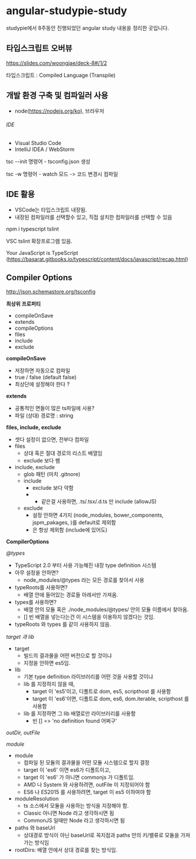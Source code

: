 # angular-studypie-study

studypie에서 8주동안 진행되었던 angular study 내용을 정리한 곳입니다.

## 타입스크립트 오버뷰

https://slides.com/woongjae/deck-8#/1/2

타입스크립트 : Compiled Language (Transpile)

## 개발 환경 구축 및 컴파일러 사용

- node(https://nodejs.org/ko), 브라우저

###### IDE

- Visual Studio Code
- IntelliJ IDEA / WebStorm

tsc --init 명령어 - tsconfig.json 생성

tsc -w 명령어 - watch 모드 -> 코드 변경시 컴파일

## IDE 활용

- VSCode는 타입스크립트 내장됨.
- 내장된 컴파일러를 선택할수 있고, 직접 설치한 컴파일러를 선택할 수 있음

npm i typescript tslint

VSC tslint 확장프로그램 있음.

Your JavaScript is TypeScript (https://basarat.gitbooks.io/typescript/content/docs/javascript/recap.html)

## Compiler Options

http://json.schemastore.org/tsconfig

**최상위 프로퍼티**

- compileOnSave
- extends
- compileOptions
- files
- include
- exclude

**compileOnSave**

- 저장하면 자동으로 컴파일
- true / false (default false)
- 최상단에 설정해야 한다 ?

**extends**

- 공통적인 면들이 많은 ts파일에 사용?
- 파일 (상대) 경로명 : string

**files, include, exclude**

- 셋다 설정이 없으면, 전부다 컴파일
- files
  - 상대 혹은 절대 경로의 리스트 배열임
  - exclude 보다 쎔
- include, exclude
  - glob 패턴 (마치 .gitnore)
  - include
    - exclude 보다 약함
    - - 같은걸 사용하면, .ts/.tsx/.d.ts 만 include (allowJS)
  - exclude
    - 설정 안하면 4가지 (node_modules, bower_components, jspm_pakages, <outDir>)를 default로 제외함
    - <outDir>은 항상 제외함 (include에 있어도)

**CompilerOptions**

_@types_

- TypeScript 2.0 부터 사용 가능해진 내장 type definition 시스템
- 아무 설정을 안하면?
  - node_modules/@types 라는 모든 경로를 찾아서 사용
- typeRoots를 사용하면?
  - 배열 안에 들어있는 경로들 아래서만 가져옴.
- types를 사용하면?
  - 배열 안의 모듈 혹은 ./node_modules/@types/ 안의 모듈 이름에서 찾아옴.
  - [] 빈 배열을 넣는다는건 이 시스템을 이용하지 않겠다는 것임.
- typeRoots 와 types 를 같이 사용하지 않음.

_target 과 lib_

- target
  - 빌드의 결과물을 어떤 버전으로 할 것이냐
  - 지정을 안하면 es5임.
- lib
  - 기본 type definition 라이브러리를 어떤 것을 사용할 것이냐
  - lib 를 지정하지 않을 때,
    - target 이 'es5'이고, 디폴트로 dom, es5, scripthost 를 사용함
    - target 이 'es6'이면, 디폴트로 dom, es6, dom.iterable, scripthost 를 사용함
  - lib 를 지정하면 그 lib 배열로만 라이브러리를 사용함
    - 빈 [] => 'no definition found 어쩌구'

_outDir, outFile_

_module_

- module
  - 컴파일 된 모듈의 결과물을 어떤 모듈 시스템으로 할지 결정
  - target 이 'es6' 이면 es6가 디폴트이고,
  - target 이 'es6' 가 아니면 commonjs 가 디폴트임.
  - AMD 나 System 와 사용하려면, outFile 이 지정되어야 함
  - ES6 나 ES2015 를 사용하려면, target 이 es5 이하여야 함
- moduleResolution
  - ts 소스에서 모듈을 사용하는 방식을 지정해야 함.
  - Classic 아니면 Node 라고 생각하시면 됨
  - CommonJS 일때만 Node 라고 생각하시면 됨
- paths 와 baseUrl
  - 상대경로 방식이 아닌 baseUrl로 꼭지점과 paths 안의 키/밸류로 모듈을 가져가는 방식임
- rootDirs: 배열 안에서 상대 경로를 찾는 방식임.
